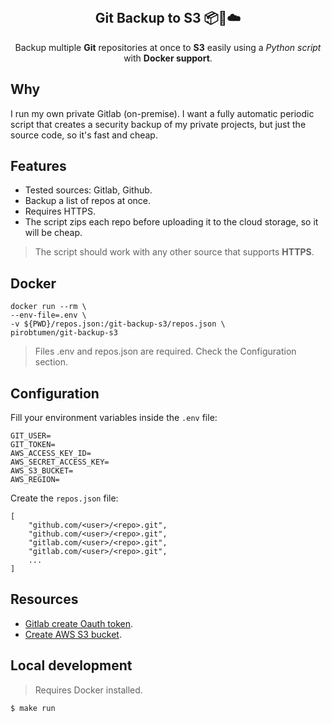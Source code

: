 <br />
<p align="center">

  <h2 align="center">Git Backup to S3 📦🚀☁️</h2>

  <p align="center">
    Backup multiple <b>Git</b> repositories at once to <b>S3</b> easily using a <i>Python script</i> with <b>Docker support</b>.
  </p>
</p>

## Why

I run my own private Gitlab (on-premise). I want a fully automatic periodic script that creates a security backup of my private projects, but just the source code, so it's fast and cheap.

## Features

- Tested sources: Gitlab, Github.
- Backup a list of repos at once.
- Requires HTTPS.
- The script zips each repo before uploading it to the cloud storage, so it will be cheap.

> The script should work with any other source that supports **HTTPS**.

## Docker

```
docker run --rm \
--env-file=.env \
-v ${PWD}/repos.json:/git-backup-s3/repos.json \
pirobtumen/git-backup-s3
```

> Files .env and repos.json are required. Check the Configuration section.

## Configuration

Fill your environment variables inside the `.env` file:

```
GIT_USER=
GIT_TOKEN=
AWS_ACCESS_KEY_ID=
AWS_SECRET_ACCESS_KEY=
AWS_S3_BUCKET=
AWS_REGION=
```

Create the `repos.json` file:

```
[
    "github.com/<user>/<repo>.git",
    "github.com/<user>/<repo>.git",
    "gitlab.com/<user>/<repo>.git",
    "gitlab.com/<user>/<repo>.git",
    ...
]
```

## Resources

- [Gitlab create Oauth token](https://docs.gitlab.com/ee/user/profile/personal_access_tokens.html).
- [Create AWS S3 bucket](https://docs.aws.amazon.com/AmazonS3/latest/user-guide/create-bucket.html).

## Local development

> Requires Docker installed.

```
$ make run
```
